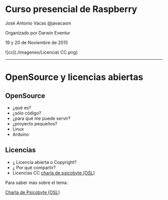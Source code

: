 # Curso presencial de Raspberry

José Antonio Vacas @javacasm

Organizado por Darwin Eventur

19 y 20 de Noviembre de 2015

![cc](./imagenes/Licencia\ CC.png)

* * *


# OpenSource y licencias abiertas

## OpenSource

* ¿qué es?
* ¿sólo código?
* ¿para qué me puede servir?
* ¿proyecto pequeños?
* Linux
* Arduino

## Licencias

* ¿ Licencia abierta o Copyright?
* ¿ Por qué compartir?
* Licencias CC [charla de psicobyte (OSL)](http://www.psicobyte.com/descargas/CampusCientifico.pdf)

Para saber más sobre el tema: 

[Charla de Psicobyte (OSL)](http://www.psicobyte.com/descargas/Propiedad_intelectual_y_licencias_libres.pdf)
